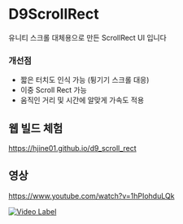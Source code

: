 # D9ScrollRect

유니티 스크롤 대체용으로 만든 ScrollRect UI 입니다

### 개선점
* 짧은 터치도 인식 가능 (튕기기 스크롤 대응)
* 이중 Scroll Rect 가능
* 움직인 거리 및 시간에 알맞게 가속도 적용

## 웹 빌드 체험
https://hjine01.github.io/d9_scroll_rect

## 영상
https://www.youtube.com/watch?v=1hPIohduLQk

[![Video Label](http://img.youtube.com/vi/1hPIohduLQk/0.jpg)](https://www.youtube.com/watch?v=1hPIohduLQk)

